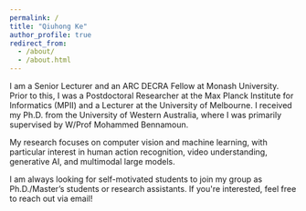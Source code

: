 ```yaml
---
permalink: /
title: "Qiuhong Ke"
author_profile: true
redirect_from: 
  - /about/
  - /about.html
---
```

I am a Senior Lecturer and an ARC DECRA Fellow at Monash University. Prior to this, I was a Postdoctoral Researcher at the Max Planck Institute for Informatics (MPII) and a Lecturer at the University of Melbourne. I received my Ph.D. from the University of Western Australia, where I was primarily supervised by W/Prof Mohammed Bennamoun.

My research focuses on computer vision and machine learning, with particular interest in human action recognition, video understanding, generative AI, and multimodal large models.

I am always looking for self-motivated students to join my group as Ph.D./Master’s students or research assistants. If you're interested, feel free to reach out via email!

